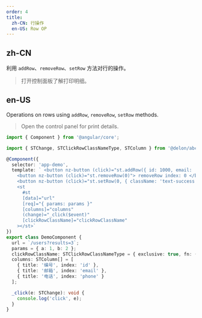 ```yaml
---
order: 4
title:
  zh-CN: 行操作
  en-US: Row OP
---
```


## zh-CN

利用 `addRow`、`removeRow`、`setRow` 方法对行的操作。

> 打开控制面板了解打印明细。

## en-US

Operations on rows using `addRow`, `removeRow`, `setRow` methods.

> Open the control panel for print details.

```ts
import { Component } from '@angular/core';

import { STChange, STClickRowClassNameType, STColumn } from '@delon/abc/st';

@Component({
  selector: 'app-demo',
  template: ` <button nz-button (click)="st.addRow({ id: 1000, email: 'add@email.com', phone: '123' })"> addRow</button>
    <button nz-button (click)="st.removeRow(0)"> removeRow index: 0 </button>
    <button nz-button (click)="st.setRow(0, { className: 'text-success' })"> Via setRow method </button>
    <st
      #st
      [data]="url"
      [req]="{ params: params }"
      [columns]="columns"
      (change)="_click($event)"
      [clickRowClassName]="clickRowClassName"
    ></st>`
})
export class DemoComponent {
  url = `/users?results=3`;
  params = { a: 1, b: 2 };
  clickRowClassName: STClickRowClassNameType = { exclusive: true, fn: () => 'text-error' };
  columns: STColumn[] = [
    { title: '编号', index: 'id' },
    { title: '邮箱', index: 'email' },
    { title: '电话', index: 'phone' }
  ];

  _click(e: STChange): void {
    console.log('click', e);
  }
}
```
